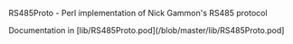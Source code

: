 RS485Proto - Perl implementation of Nick Gammon's RS485 protocol

Documentation in [lib/RS485Proto.pod](/blob/master/lib/RS485Proto.pod]
